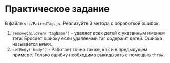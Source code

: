 # Практическое задание

В файле `src/PairedTag.js`:
Реализуйте 3 метода с обработкой ошибок.

1. `removeChildren('tagName')` - удаляет всех детей с указанным именем тэга. Бросает ошибку если удаляемый тэг содержит детей. Ошибка называется `EPERM`.
2. `setBody('body')` - Работает точно также, как и в предыдущем примере. Только ошибку необходимо выкидывать с помощью `throw`.

